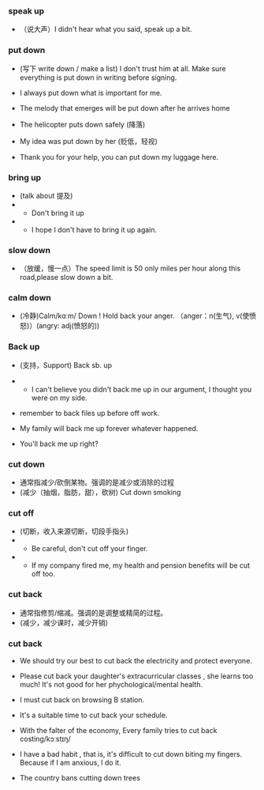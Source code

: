 
### speak up
- （说大声）I didn't hear what you said, speak up a bit.

### put down
- (写下 write down / make a list) I don't trust him at all. Make sure everything is put down in writing before signing.

- I always put down what is important for me.
- The melody that emerges will be put down after he arrives home
- The helicopter puts down safely (降落)
- My idea was put down by her (贬低，轻视)
- Thank you for your help, you can put down my luggage here.

### bring up
- (talk about 提及) 
- - Don't bring it up
- - I hope I don't have to bring it up again.

### slow down
- （放缓，慢一点）The speed limit is 50 only miles per hour along this road,please slow down a bit.

### calm down
- (冷静)Calm/kɑːm/ Down ! Hold back your anger. （anger：n(生气), v(使愤怒)）(angry: adj(愤怒的))

### Back up
- (支持，Support) Back sb. up
- - I can't believe you didn't back me up in our argument, I thought you were on my side.

- remember to back files up before off work.
- My family will back me up forever whatever happened.
- You'll back me up right?

### cut down
- 通常指减少/砍倒某物。强调的是减少或消除的过程
- (减少（抽烟，脂肪，甜），砍树) Cut down smoking
### cut off
- (切断，收入来源切断，切段手指头)
- - Be careful, don't cut off your finger.
- - If my company fired me, my health and pension benefits will be cut off too.
### cut back
- 通常指修剪/缩减。强调的是调整或精简的过程。
- (减少，减少课时，减少开销)


### cut back
- We should try our best to cut back the electricity and protect everyone.
- Please cut back your daughter's extracurricular classes , she learns too much! It's not good for her phychological/mental health.
- I must cut back on browsing B station.
- It's a suitable time to cut back your schedule.
- With the falter of the economy, Every family tries to cut back costing/kɔːstɪŋ/



- I have a bad habit , that is, it's difficult to cut down biting my fingers. Because if I am anxious, I do it.
- The country bans cutting down trees
